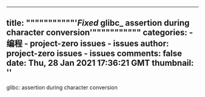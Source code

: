 
---
title: """""""""""'_Fixed_ glibc_ assertion during character conversion'"""""""""""
categories: 
    - 编程
    - project-zero issues - issues
author: project-zero issues - issues
comments: false
date: Thu, 28 Jan 2021 17:36:21 GMT
thumbnail: ''
---

<div>   
glibc: assertion during character conversion  
</div>
            